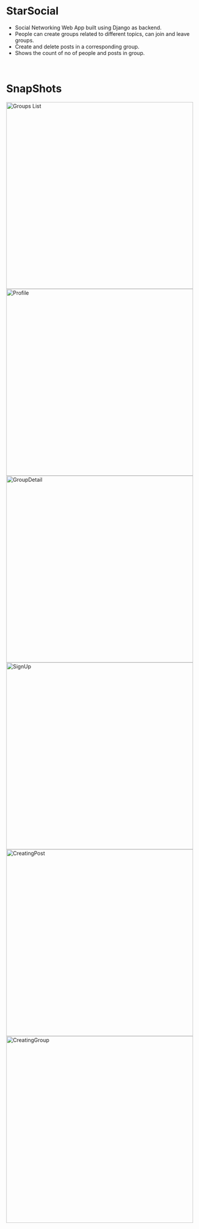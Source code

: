 # StarSocial
- Social Networking Web App built using Django as backend.
- People can create groups related to different topics, can join and leave groups.
- Create and delete posts in a corresponding group.
- Shows the count of no of people and posts in group.
<br />

# SnapShots
<p>
<img src="https://user-images.githubusercontent.com/74519836/133636743-a7a3e18f-bb72-43b8-bf71-4333645a0e67.png" alt="Groups List" width="500">
<img src="https://user-images.githubusercontent.com/74519836/133638317-6d505b9a-1bde-472f-a997-8baf8805c0db.png" alt="Profile" width="500">
<img src="https://user-images.githubusercontent.com/74519836/133638786-c2ebb51c-9966-4a11-a065-2303e979220e.png" alt="GroupDetail" width="500">
<img src="https://user-images.githubusercontent.com/74519836/133638923-b524ecd5-130a-4ca6-b8b9-20dc5e653a7c.png" alt="SignUp" width="500">
<img src="https://user-images.githubusercontent.com/74519836/133639041-c6caedbf-c9b7-4179-b8da-fada0cad0682.png" alt="CreatingPost" width="500">
<img src="https://user-images.githubusercontent.com/74519836/133639184-67c3e0ad-1531-4bf6-bbcd-23f357f68521.png" alt="CreatingGroup" width="500">
</p>
